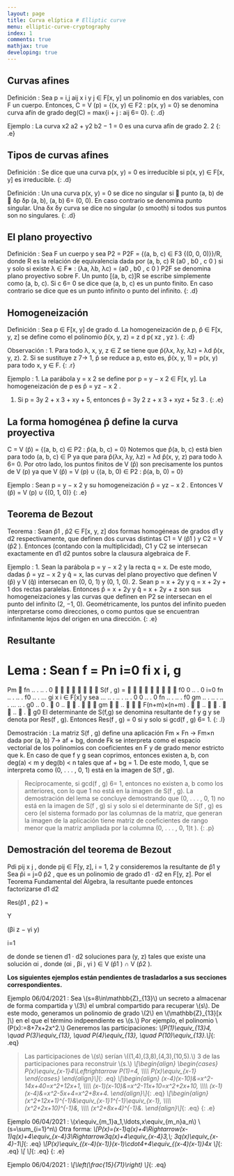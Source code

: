 ```yaml
---
layout: page
title: Curva elíptica # Elliptic curve
menu: elliptic-curve-cryptography
index: 1
comments: true
mathjax: true
developing: true
---
```


## Curvas afines

Definición
: Sea p = i,j aij x i y j ∈ F[x, y] un polinomio en dos variables, con F un cuerpo. Entonces,
C = V (p) = {(x, y) ∈ F2 : p(x, y) = 0}
se denomina curva afı́n de grado deg(C) = max{i + j : aij 6= 0}.
{: .d}

Ejemplo
: La curva
x2
a2
+
y2
b2
− 1 = 0 es una curva afı́n de grado 2.
2
{: .e}

## Tipos de curvas afines

Definición
: Se dice que una curva p(x, y) = 0 es irreducible si p(x, y) ∈ F[x, y] es irreducible.
{: .d}

Definición
: Un una curva p(x, y) = 0 se dice no singular si
 punto (a, b) de 
δp
δp
(a,
b),
(a,
b)
6= (0, 0). En caso contrario se denomina punto singular. Una
δx
δy
curva se dice no singular (o smooth) si todos sus puntos son no singulares.
{: .d}

## El plano proyectivo

Definición
: Sea F un cuerpo y sea P2 = P2F = {(a, b, c) ∈ F3 \{(0, 0, 0)}}/R, donde R es la
relación de equivalencia dada por
(a, b, c) R (a0 , b0 , c 0 ) si y solo si existe λ ∈ F∗ : (λa, λb, λc) = (a0 , b0 , c 0 )
P2F se denomina plano proyectivo sobre F. Un punto [(a, b, c)]R se escribe
simplemente como (a, b, c). Si c 6= 0 se dice que (a, b, c) es un punto finito. En caso
contrario se dice que es un punto infinito o punto del infinito.
{: .d}

## Homogeneización

Definición
: Sea p ∈ F[x, y] de grado d. La homogeneización de p, p̂ ∈ F[x, y, z] se define como
el polinomio p̂(x, y, z) = z d p( xz , yz ).
{: .d}

Observación
: 1. Para todo λ, x, y, z ∈ Z se tiene que p̂(λx, λy, λz) = λd p̂(x, y, z).
2. Si se sustituye z 7→ 1, p̂ se reduce a p, esto es, p̂(x, y, 1) = p(x, y) para todo
x, y ∈ F.
{: .r}

Ejemplo
: 1. La parábola y = x 2 se define por p = y − x 2 ∈ F[x, y]. La homogeneización de p
es p̂ = yz − x 2 .
1. Si p = 3y 2 + x 3 + xy + 5, entonces p̂ = 3y 2 z + x 3 + xyz + 5z 3 .
{: .e}

## La forma homogénea p̂ define la curva proyectiva

C = V (p̂) = {(a, b, c) ∈ P2 : p̂(a, b, c) = 0}
Notemos que p̂(a, b, c) está bien para todo (a, b, c) ∈ P ya que para
p̂(λx, λy, λz) = λd p̂(x, y, z) para todo λ 6= 0.
Por otro lado, los puntos finitos de V (p̂) son precisamente los puntos de V (p) ya que
V (p̂) = V (p) ∪ {(a, b, 0) ∈ P2 : p̂(a, b, 0) = 0}

Ejemplo
: Sean p = y − x 2 y su homogeneización p̂ = yz − x 2 . Entonces
V (p̂) = V (p) ∪ {(0, 1, 0)}
{: .e}

## Teorema de Bezout

Teorema
: Sean p̂1 , p̂2 ∈ F[x, y, z] dos formas homogéneas de grados d1 y d2 respectivamente,
que definen dos curvas distintas C1 = V (p̂1 ) y C2 = V (p̂2 ). Entonces (contando con
la multiplicidad), C1 y C2 se intersecan exactamente en d1 d2 puntos sobre la clausura
algebraica de F.

Ejemplo
: 1. Sean la parábola p = y − x 2 y la recta q = x. De este modo, dadas p̂ = yz − x 2
y q̂ = x, las curvas del plano proyectivo que definen V (p̂) y V (q̂) intersecan en
(0, 0, 1) y (0, 1, 0).
2. Sean p = x + 2y y q = x + 2y + 1 dos rectas paralelas. Entonces p̂ = x + 2y y
q̂ = x + 2y + z son sus homogeneizaciones y las curvas que definen en P2 se
intersecan en el punto del infinito (2, −1, 0).
Geométricamente, los puntos del infinito pueden interpretarse como direcciones, o
como puntos que se encuentran infinitamente lejos del origen en una dirección.
{: .e}

## Resultante

Lema
: Sean f =
Pn
i=0 fi x
i, g
=
Pm

fn
..
.
..
.
0








S(f , g) = 








f0
0
..
.
0
i=0
fn
..
.
..
.
f0
..
.
...
gi x i ∈ F[x] y sea
...
..
.
..
.
..
.
0
0
..
.
0
fn
..
.
..
.
f0
gm
..
.
..
.
..
.
...
..
.
g0
..
0
.

0
.. 

. 


gm 

.. 
 ∈ F(n+m)×(n+m)
. 

.. 

. 

.. 
. 
g0
El determinante de S(f,g) se denomina resultante de f y g y se denota por Res(f , g).
Entonces Res(f , g) = 0 si y solo si gcd(f , g) 6= 1.
{: .l}

Demostración
: La matriz S(f , g) define una aplicación Fm × Fn → Fm×n dada por (a, b) 7→ af + bg,
donde Fk se interpreta como el espacio vectorial de los polinomios con coeficientes en
F y de grado menor estricto que k.
En caso de que f y g sean coprimos, entonces existen a, b, con deg(a) < m y
deg(b) < n tales que af + bg = 1. De este modo, 1, que se interpreta como
(0, . . . , 0, 1) está en la imagen de S(f , g).
>Recı́procamente, si gcd(f , g) 6= 1, entonces no existen a, b como los anteriores, con lo
que 1 no está en la imagen de S(f , g).
La demostración del lema se concluye demostrando que (0, . . . , 0, 1) no está en la
imagen de S(f , g) si y solo si el determinante de S(f , g) es cero (el sistema formado
por las columnas de la matriz, que generan la imagen de la aplicación tiene matriz de
coeficientes de rango menor que la matriz ampliada por la columna (0, . . . , 0, 1)t ).
{: .p}

## Demostración del teorema de Bezout

Pdi
pij x j , donde pij ∈ F[y, z], i = 1, 2 y consideremos la resultante de p̂1 y
Sea p̂i = j=0
p̂2 , que es un polinomio de grado d1 · d2 en F[y, z]. Por el Teorema Fundamental del
Álgebra, la resultante puede entonces factorizarse
d1 d2

Res(p̂1 , p̂2 ) =

Y

(βi z − γi y)

i=1

de donde se tienen d1 · d2 soluciones para (y, z) tales que existe una solución αi ,
donde (αi , βi , γi ) ∈ V (p̂1 ) ∩ V (p̂2 ).


**Los siguientes ejemplos están pendientes de trasladarlos a sus secciones correspondientes.**

Ejemplo 06/04/2021
: Sea \\(s=8\in\\mathbb{Z}\_{13}\\) un secreto a almacenar de forma compartida y \\(3\\) el umbral compartido para recuperar \\(s\\). De este modo, generamos un polinomio de grado \\(2\\) en \\(\\mathbb{Z}\_{13}[x ]\\) en el que el término indpeendiente es \\(s.\\) Por ejemplo, el polinomio \\(P(x):=8+7x+2x^2.\\) Generemos las participaciones:
*\\[P(1)\\equiv\_{13}4, \\quad P(3)\\equiv\_{13}, \\quad P(4)\\equiv\_{13}, \\quad P(10)\\equiv\_{13}.\\]*{: .eq}
>Las participaciones de \\(s\\) serían \\((1,4),(3,8),(4,3),(10,5).\\)
>3 de las participaciones para reconstruir \\(s.\\)
*\\[\\begin{align}
\\begin{cases}
P(x)\\equiv\_{x-1}4\\Leftrightarrow P(1)=4, \\\\\\\\
P(x)\\equiv\_{x-1}
\\end{cases}
\\end{align}\\]*{: .eq}
>*\\[\\begin{align}
(x-4)(x-10)&=x^2-14x+40=x^2+12x+1, \\\\\\\\
(x-1)(x-10)&=x^2-11x+10=x^2+2x+10, \\\\\\\\
(x-1)(x-4)&=x^2-5x+4=x^2+8x+4.
\\end{align}\\]*{: .eq}
>*\\[\\begin{align}
(x^2+12x+1)^{-1}&\\equiv\_{x-1}1^{-1}\\equiv\_{x-1}, \\\\\\\\
(x^2+2x+10)^{-1}&, \\\\\\\\
(x^2+8x+4)^{-1}&.
\\end{align}\\]*{: .eq}
{: .e}

Ejemplo 06/04/2021
: \\(x\\equiv\_{m\_1}a\_1,\\ldots,x\\equiv\_{m\_n}a\_n\\)
\\(s=\\sum\_{i=1}^n\\)
Otra forma:
*\\[P(x)=(x-1)q(x)+4\\Rightarrow(x-1)q(x)+4\\equiv\_{x-4}3\\Rightarrow3q(x)+4\\equiv\_{x-4}3,\\; 3q(x)\\equiv\_{x-4}-1\\]*{: .eq}
*\\[P(x)\\equiv\_{(x-4)(x-1)}(x-1)\\cdot4+4\\equiv\_{(x-4)(x-1)}4x \\]*{: .eq}
*\\[ \\]*{: .eq}
{: .e}

Ejemplo 06/04/2021
: *\\[\\left(\\frac{15}{71}\\right) \\]*{: .eq}